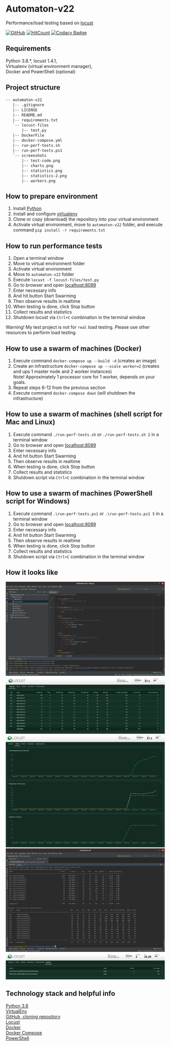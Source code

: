 # Automaton-v22
Performance/load testing based on [locust](https://locust.io/) 

[![GitHub](https://img.shields.io/github/license/mashape/apistatus.svg)](https://github.com/BurhanH/automaton-v22/blob/master/LICENSE)
[![HitCount](http://hits.dwyl.com/BurhanH/Automaton-v22.svg)](http://hits.dwyl.com/BurhanH/Automaton-v22)
[![Codacy Badge](https://api.codacy.com/project/badge/Grade/aeacfa13d0854b5a8e24a6feb46e9461)](https://app.codacy.com/gh/BurhanH/Automaton-v22?utm_source=github.com&utm_medium=referral&utm_content=BurhanH/Automaton-v22&utm_campaign=Badge_Grade)

## Requirements
Python 3.8.\*, locust 1.4.1, <br>
Virtualenv (virtual environment manager), <br>
Docker and PowerShell (optional) <br>

## Project structure
```text
-- automaton-v22
   |-- .gitignore
   |-- LICENSE
   |-- README.md
   |-- requirements.txt
   `-- locust-files
       |-- test.py
   |-- DockerFile
   |-- docker-compose.yml
   |-- run-perf-tests.sh
   |-- run-perf-tests.ps1
   `-- screenshots
       |-- test-code.png
       |-- charts.png
       |-- statistics.png
       |-- statistics-2.png
       |-- workers.png
```

## How to prepare environment
1. Install [Python](https://www.python.org/downloads/)
2. Install and configure [virtualenv](https://packaging.python.org/guides/installing-using-pip-and-virtual-environments/)
3. Clone or copy (download) the repository into your virtual environment
4. Activate virtual environment, move to `automaton-v22` folder, and execute command `pip install -r requirements.txt`

## How to run performance tests
1. Open a terminal window
2. Move to virtual environment folder
3. Activate virtual environment
4. Move to `automaton-v22` folder
5. Execute `locust -f locust-files/test.py`
6. Go to browser and open [localhost:8089](http://localhost:8089)
7. Enter necessary info
8. And hit button Start Swarming
9. Then observe results in realtime
10. When testing is done, click Stop button
11. Collect results and statistics
12. Shutdown locust via `Ctrl+C` combination in the terminal window

Warning! My test project is not for `real` load testing.
Please use other resources to perform load testing.

## How to use a swarm of machines (Docker)
1. Execute command `docker-compose up --build -d` (creates an image)
2. Create an infrastructure `docker-compose up --scale worker=2` (creates and ups 1 master node and 2 worker instances) <br>
   Note! Approximately 1 processor core for 1 worker, depends on your goals.
3. Repeat steps 6-12 from the previous section
4. Execute command `docker-compose down` (will shutdown the infrastructure)

## How to use a swarm of machines (shell script for Mac and Linux)
1. Execute command `./run-perf-tests.sh` or `./run-perf-tests.sh 2` in a terminal window <br>
2. Go to browser and open [localhost:8089](http://localhost:8089)
3. Enter necessary info
4. And hit button Start Swarming
5. Then observe results in realtime
6. When testing is done, click Stop button
7. Collect results and statistics
8. Shutdown script via `Ctrl+C` combination in the terminal window

## How to use a swarm of machines (PowerShell script for Windows)
1. Execute command `.\run-perf-tests.ps1` or `.\run-perf-tests.ps1 5` in a terminal window <br>
2. Go to browser and open [localhost:8089](http://localhost:8089)
3. Enter necessary info
4. And hit button Start Swarming
5. Then observe results in realtime
6. When testing is done, click Stop button
7. Collect results and statistics
8. Shutdown script via `Ctrl+C` combination in the terminal window

## How it looks like
![alt text](/screenshots/test-code.png "Test code") <br>
![alt text](/screenshots/statistics.png "Statistics") <br>
![alt text](/screenshots/charts.png "Charts") <br>
![alt text](/screenshots/statistics-2.png "Statistics 2") <br>
![alt text](/screenshots/workers.png "Workers") <br>

## Technology stack and helpful info
[Python 3.8](https://docs.python.org/3.8/) <br>
[VirtualEnv](https://packaging.python.org/guides/installing-using-pip-and-virtualenv/) <br>
[GitHub, cloning repository](https://docs.github.com/en/free-pro-team@latest/github/creating-cloning-and-archiving-repositories/cloning-a-repository) <br>
[Locust](https://locust.io/) <br>
[Docker](https://www.docker.com/) <br>
[Docker Compose](https://docs.docker.com/compose/) <br>
[PowerShell](https://github.com/PowerShell/PowerShell) <br>